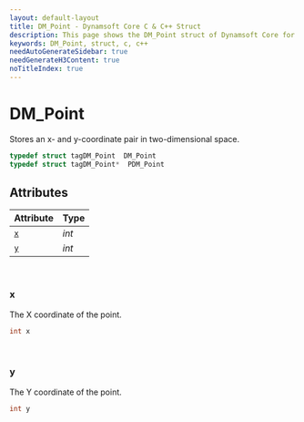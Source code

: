 ```yaml
---
layout: default-layout
title: DM_Point - Dynamsoft Core C & C++ Struct
description: This page shows the DM_Point struct of Dynamsoft Core for C & C++ Language.
keywords: DM_Point, struct, c, c++
needAutoGenerateSidebar: true
needGenerateH3Content: true
noTitleIndex: true
---
```



# DM_Point
Stores an x- and y-coordinate pair in two-dimensional space.

```cpp
typedef struct tagDM_Point  DM_Point
typedef struct tagDM_Point*  PDM_Point
``` 


## Attributes
  
| Attribute | Type | 
|---------- | ---- | 
| [`x`](#x) | *int* |
| [`y`](#y) | *int* |


&nbsp;

### x
The X coordinate of the point.
```cpp
int x
```


&nbsp;

### y
The Y coordinate of the point.
```cpp
int y
```
